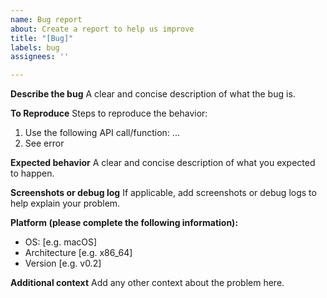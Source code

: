 ```yaml
---
name: Bug report
about: Create a report to help us improve
title: "[Bug]"
labels: bug
assignees: ''

---
```


**Describe the bug**
A clear and concise description of what the bug is.

**To Reproduce**
Steps to reproduce the behavior:
1. Use the following API call/function: ...
2. See error

**Expected behavior**
A clear and concise description of what you expected to happen.

**Screenshots or debug log**
If applicable, add screenshots or debug logs to help explain your problem.

**Platform (please complete the following information):**
 - OS: [e.g. macOS]
 - Architecture [e.g. x86_64]
 - Version [e.g. v0.2]

**Additional context**
Add any other context about the problem here.
